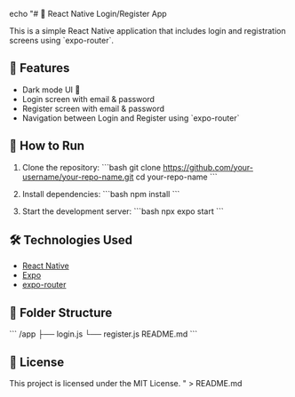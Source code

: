 echo "# 🔐 React Native Login/Register App

This is a simple React Native application that includes login and registration screens using \`expo-router\`.

## 📱 Features

- Dark mode UI 🎨
- Login screen with email & password
- Register screen with email & password
- Navigation between Login and Register using \`expo-router\`

## 🚀 How to Run

1. Clone the repository:
   \`\`\`bash
   git clone https://github.com/your-username/your-repo-name.git
   cd your-repo-name
   \`\`\`

2. Install dependencies:
   \`\`\`bash
   npm install
   \`\`\`

3. Start the development server:
   \`\`\`bash
   npx expo start
   \`\`\`

## 🛠️ Technologies Used

- [React Native](https://reactnative.dev/)
- [Expo](https://expo.dev/)
- [expo-router](https://expo.github.io/router/docs)

## 📂 Folder Structure

\`\`\`
/app
  ├── login.js
  └── register.js
README.md
\`\`\`

## 📄 License

This project is licensed under the MIT License.
" > README.md
